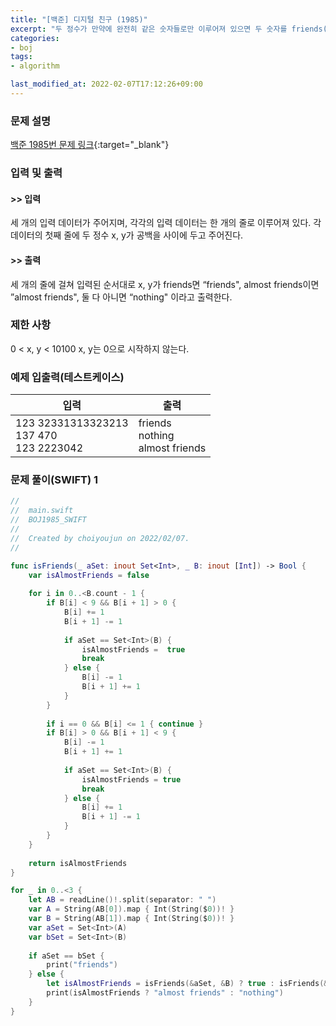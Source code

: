 ```yaml
---
title: "[백준] 디지털 친구 (1985)"
excerpt: "두 정수가 만약에 완전히 같은 숫자들로만 이루어져 있으면 두 숫자를 friends(친구)라고 부른다."
categories:
- boj
tags:
- algorithm

last_modified_at: 2022-02-07T17:12:26+09:00
---
```



### 문제 설명
[백준 1985번 문제 링크](https://www.acmicpc.net/problem/1985#description){:target="_blank"}




### 입력 및 출력
#### >> 입력
세 개의 입력 데이터가 주어지며, 각각의 입력 데이터는 한 개의 줄로 이루어져 있다. 각 데이터의 첫째 줄에 두 정수 x, y가 공백을 사이에 두고 주어진다.



#### >> 출력
세 개의 줄에 걸쳐 입력된 순서대로 x, y가 friends면 “friends", almost friends이면 ”almost friends", 둘 다 아니면 “nothing" 이라고 출력한다.





### 제한 사항


0 < x, y < 10100
x, y는 0으로 시작하지 않는다.




### 예제 입출력(테스트케이스)


|입력|출력|
|-----|------|
|123 32331313323213<br>137 470<br>123 2223042|friends<br>nothing<br>almost friends|




### 문제 풀이(SWIFT) 1
```swift
//
//  main.swift
//  BOJ1985_SWIFT
//
//  Created by choiyoujun on 2022/02/07.
//

func isFriends(_ aSet: inout Set<Int>, _ B: inout [Int]) -> Bool {
    var isAlmostFriends = false
    
    for i in 0..<B.count - 1 {
        if B[i] < 9 && B[i + 1] > 0 {
            B[i] += 1
            B[i + 1] -= 1
            
            if aSet == Set<Int>(B) {
                isAlmostFriends =  true
                break
            } else {
                B[i] -= 1
                B[i + 1] += 1
            }
        }
        
        if i == 0 && B[i] <= 1 { continue }
        if B[i] > 0 && B[i + 1] < 9 {
            B[i] -= 1
            B[i + 1] += 1
            
            if aSet == Set<Int>(B) {
                isAlmostFriends = true
                break
            } else {
                B[i] += 1
                B[i + 1] -= 1
            }
        }
    }
    
    return isAlmostFriends
}

for _ in 0..<3 {
    let AB = readLine()!.split(separator: " ")
    var A = String(AB[0]).map { Int(String($0))! }
    var B = String(AB[1]).map { Int(String($0))! }
    var aSet = Set<Int>(A)
    var bSet = Set<Int>(B)
    
    if aSet == bSet {
        print("friends")
    } else {
        let isAlmostFriends = isFriends(&aSet, &B) ? true : isFriends(&bSet, &A)
        print(isAlmostFriends ? "almost friends" : "nothing")
    }
}
```